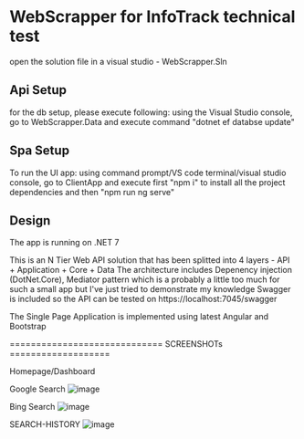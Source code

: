 # WebScrapper for InfoTrack technical test

open the solution file in a visual studio - WebScrapper.Sln

## Api Setup
for the db setup, please execute following:
using the Visual Studio console, go to WebScrapper.Data and execute command "dotnet ef databse update"

## Spa Setup
To run the UI app:
using command prompt/VS code terminal/visual studio console, go to ClientApp and execute first "npm i" to install all the project dependencies and then "npm run ng serve"

## Design
The app is running on .NET 7

This is an N Tier Web API solution that has been splitted into 4 layers - API + Application + Core + Data
The architecture includes Depenency injection (DotNet.Core), Mediator pattern which is a probably a little too much for such a small app but I've just tried to demonstrate my knowledge
Swagger is included so the API can be tested on https://localhost:7045/swagger

The Single Page Application is implemented using latest Angular and Bootstrap


============================= SCREENSHOTs ===================

Homepage/Dashboard

Google Search
![image](https://github.com/Durga-06/InfoTrack/assets/15078326/e2865ab8-c5c9-40f1-a6a8-9444a285e5dd)

Bing Search
![image](https://user-images.githubusercontent.com/1809650/159510621-24e8a44b-78d0-45d8-8d9b-d8ba7344e9fe.png)

SEARCH-HISTORY
![image](https://user-images.githubusercontent.com/1809650/159510298-1053fb62-c860-4b2e-913a-ebfc13f33abd.png)

